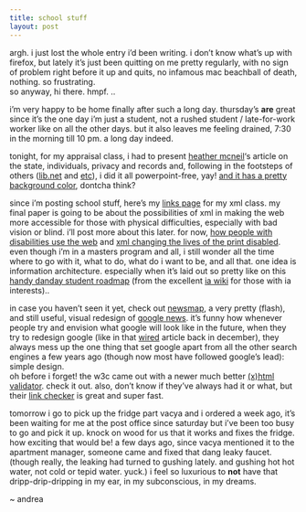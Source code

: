 ```yaml
---
title: school stuff    
layout: post
---
```


argh. i just lost the whole entry i&#8217;d been writing. i don&#8217;t know what&#8217;s up with firefox, but lately it&#8217;s just been quitting on me pretty regularly, with no sign of problem right before it up and quits, no infamous mac beachball of death, nothing. so frustrating.  
so anyway, hi there. hmpf. ..

i&#8217;m very happy to be home finally after such a long day. thursday&#8217;s **are** great since it&#8217;s the one day i&#8217;m just a student, not a rushed student / late-for-work worker like on all the other days. but it also leaves me feeling drained, 7:30 in the morning till 10 pm. a long day indeed.

tonight, for my appraisal class, i had to present [heather mcneil][1]&#8216;s article on the state, individuals, privacy and records and, following in the footsteps of others ([lib.net][2] and [etc][3]), i did it all powerpoint-free, yay! [and it has a pretty background color][4], dontcha think?

since i&#8217;m posting school stuff, here&#8217;s my [links page][5] for my xml class. my final paper is going to be about the possibilities of xml in making the web more accessible for those with physical difficulties, especially with bad vision or blind. i&#8217;ll post more about this later. for now, [how people with disabilities use the web][6] and [xml changing the lives of the print disabled][7].  
even though i&#8217;m in a masters program and all, i still wonder all the time where to go with it, what to do, what do i want to be, and all that. one idea is information architecture. especially when it&#8217;s laid out so pretty like on this [handy danday student roadmap][8] (from the excellent [ia wiki][9] for those with ia interests)..

in case you haven&#8217;t seen it yet, check out [newsmap][10], a very pretty (flash), and still useful, visual redesign of [google news][11]. it&#8217;s funny how whenever people try and envision what google will look like in the future, when they try to redesign google (like in that [wired][12] article back in december), they always mess up the one thing that set google apart from all the other search engines a few years ago (though now most have followed google&#8217;s lead): simple design.  
oh before i forget! the w3c came out with a newer much better [(x)html validator][13]. check it out. also, don&#8217;t know if they&#8217;ve always had it or what, but their [link checker][14] is great and super fast.

tomorrow i go to pick up the fridge part vacya and i ordered a week ago, it&#8217;s been waiting for me at the post office since saturday but i&#8217;ve been too busy to go and pick it up. knock on wood for us that it works and fixes the fridge. how exciting that would be! a few days ago, since vacya mentioned it to the apartment manager, someone came and fixed that dang leaky faucet. (though really, the leaking had turned to gushing lately. and gushing hot hot water, not cold or tepid water. yuck.) i feel so luxurious to **not** have that dripp-drip-dripping in my ear, in my subconscious, in my dreams.

~ andrea

 [1]: http://www.slais.ubc.ca/PEOPLE/faculty/faculty-bio/macneil-bio.htm
 [2]: librarian.net/talks/dol
 [3]: http://www.etches-johnson.com/present/solos2004/
 [4]: http://polaris.gseis.ucla.edu/ahull/appraisal.html
 [5]: http://polaris.gseis.ucla.edu/ahull/277.html
 [6]: http://www.w3.org/WAI/EO/Drafts/PWD-Use-Web/Overview.html
 [7]: http://www.dclab.com/kerscher.asp
 [8]: http://www.iawiki.net/StudentRoadmap
 [9]: http://www.iawiki.net
 [10]: http://www.marumushi.com/apps/newsmap/
 [11]: http://news.google.com
 [12]: http://www.wired.com/wired/archive/12.03/google.html?pg=12
 [13]: http://validator.w3.org
 [14]: http://validator.w3.org/checklink